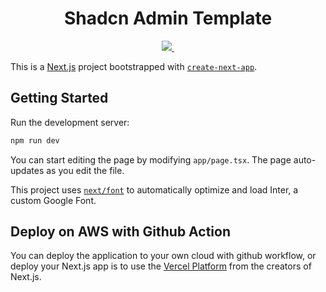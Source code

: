 <p align="center">
  <h1 align="center">Shadcn Admin Template</h1>
</p>
<p align="center">
  <a aria-label="Vercel logo" href="https://vercel.com">
    <img src="https://img.shields.io/badge/Vercel-blue.svg?style=for-the-badge&logo=Vercel&labelColor=000">
  </a>
  <a aria-label="Next.js" href="https://nextjs.org/">
    <img alt="" src="https://img.shields.io/badge/Next.js-blueviolet.svg?style=for-the-badge&logo=Next.js&labelColor=000000&logoWidth=20">
  </a>
</p>



This is a [Next.js](https://nextjs.org/) project bootstrapped with [`create-next-app`](https://github.com/vercel/next.js/tree/canary/packages/create-next-app).

## Getting Started

Run the development server:

```bash
npm run dev
```

You can start editing the page by modifying `app/page.tsx`. The page auto-updates as you edit the file.

This project uses [`next/font`](https://nextjs.org/docs/basic-features/font-optimization) to automatically optimize and load Inter, a custom Google Font.

## Deploy on AWS with Github Action

You can deploy the application to your own cloud with github workflow, or deploy your Next.js app is to use the [Vercel Platform](https://vercel.com/new?utm_medium=default-template&filter=next.js&utm_source=create-next-app&utm_campaign=create-next-app-readme) from the creators of Next.js.
